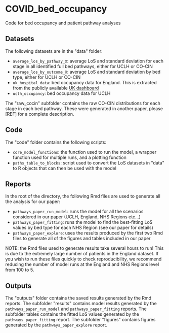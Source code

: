 # COVID_bed_occupancy

Code for bed occupancy and patient pathway analyses

## Datasets

The following datasets are in the "data" folder:
- `average_los_by_pathway_X`: average LoS and standard deviation for each
stage in all identified full bed pathways, either for UCLH or CO-CIN
- `average_los_by_outcome_X`: average LoS and standard deviation by bed type,
either for UCLH or CO-CIN
- `uk_hospital_data`: bed occupancy data for England. This is extracted from
the publicly available [UK dashboard](https://coronavirus.data.gov.uk/)
- `uclh_occupancy`: bed occupancy data for UCLH

The "raw_cocin" subfolder contains the raw CO-CIN distributions for each stage
in each bed pathway. These were generated in another paper, please [REF] for a
complete description.

## Code

The "code" folder contains the following scripts:
- `core_model_functions`: the function used to run the model, a wrapper function
used for multiple runs, and a plotting function
- `paths_table_to_blocks`: script used to convert the LoS datasets in "data" to
R objects that can then be used with the model

## Reports

In the root of the directory, the following Rmd files are used to generate all
the analysis for our paper:
- `pathways_paper_run_model`: runs the model for all the scenarios considered in
our paper (UCLH, England, NHS Regions etc...)
- `pathways_paper_fitting`: runs the model to find the best-fitting LoS values
by bed type for each NHS Region (see our paper for details)
- `pathways_paper_explore`: uses the results produced by the first two Rmd files
to generate all of the figures and tables included in our paper

NOTE: the Rmd files used to generate results take several hours to run! This is
due to the extremely large number of patients in the England dataset. If you
wish to run these files quickly to check reproducibility, we recommend reducing
the number of model runs at the England and NHS Regions level from 100 to 5.

## Outputs

The "outputs" folder contains the saved results generated by the Rmd reports.
The subfolder "results" contains model results generated by the `pathways_paper_run_model`
and `pathways_paper_fitting` reports.
The subfolder tables contains the fitted LoS values generated by the 
`pathways_paper_fitting` report.
The subfolder "figures" contains figures generated by the `pathways_paper_explore`
report.

